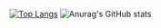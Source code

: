 [![Top Langs](https://github-readme-stats.vercel.app/api/top-langs/?username=joaosantoz&langs_count=8)](https://github.com/anuraghazra/github-readme-stats)
![Anurag's GitHub stats](https://github-readme-stats.vercel.app/api?username=joaosantoz&show_icons=true&theme=synthwave)

